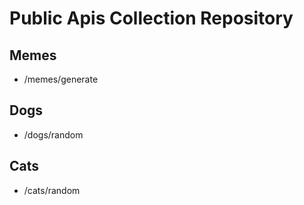 # Public Apis Collection Repository

## Memes

- /memes/generate

## Dogs

- /dogs/random


## Cats

- /cats/random

